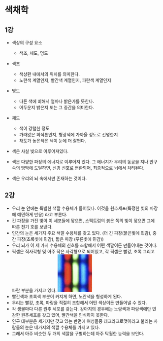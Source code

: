 # 색채학

## 1강

- 색상의 구성 요소

  - 색조, 채도, 명도

- 색조

  - 색상환 내에서의 위치를 의미한다.
  - 노란색 계열인지, 빨간색 계열인지, 파란색 계열인지

- 명도

  - 다른 색에 비해서 얼마나 밝은가를 뜻한다.
  - 어두운지 밝은지 또는 그 중간을 의미한다.

- 채도

  - 색이 강렬한 정도
  - 가라앉은 회식톤인지, 형광색에 가까울 정도로 선명한지
  - 채도가 높은색은 색이 눈에 더 잘띈다.

- 색은 사실 빛으로 이루어져있다.
- 색은 다양한 파장의 에너지로 이루어져 있다. 그 에너지가 우리의 동공을 지나 안구 속의 망막에 도달하면, 신경 신호로 변환되어, 최종적으로 뇌에서 처리된다.
- 색은 우리의 뇌 속에서만 존재하는 것이다.

## 2강

- 우리 눈 안에는 특별한 색깔 수용체가 들어있다. 이것을 원추세포(특정한 빛의 파장에 예민하게 반응) 라고 부른다.
- 긴 파장을 가진 빛이 이 세포들에 닿으면, 스펙트럼의 붉은 쪽의 빛이 닿으면 그에 따른 전기 호를 보낸다.
- 인간의 눈은 세가지 주요 색깔 수용체를 갖고 있다. (더 긴 파장(붉은빛에 민감), 중간 파장(초록빛에 민감), 짧은 파장 (푸른빛에 민감))
- 우리 뇌가 이 세 가지 수용체의 신호를 조합해서 어떤 색깔이든 만들어내는 것이다.
- 픽셀은 직사각형 및 아주 작은 사각형으로 되어있고, 각 픽셀은 빨강, 초록 그리고 파란 부분을 가지고 있다.
  ![](img/sh-12-12-14-32.png)
- 빨간색과 초록색 부분이 커지게 하면, 노란색을 형성하게 된다.
- 우리는 빨강, 초록, 파랑을 적절히 조합해서 어떤 색상이든 만들어낼 수 있다.
- 각 생물마다 다른 원추 세포를 갖는다. 강아지의 경우에는 노랑색과 파랑색에만 민감한 원추세포를 갖고 있어, 빨간색을 인식하지 못한다.
- 인구 대부분은 세가지만 갖고 있는 반면에 여성들중 테크라크로맷이라고 불리는 사람들의 눈은 네가지의 색깔 수용체를 가지고 있다.
- 그래서 아주 비슷한 두 개의 색깔을 구별하는데 아주 탁월한 능력을 보인다.
